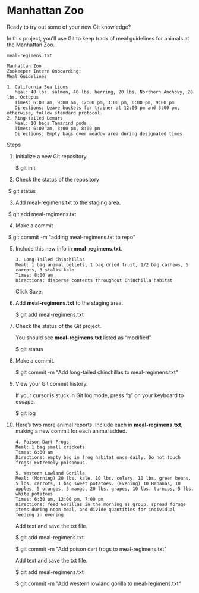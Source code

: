 # Manhattan Zoo

Ready to try out some of your new Git knowledge?

In this project, you’ll use Git to keep track of meal guidelines for animals at the Manhattan Zoo.

`meal-regimens.txt`

```
Manhattan Zoo
Zookeeper Intern Onboarding:
Meal Guidelines

1. California Sea Lions
   Meal: 40 lbs. salmon, 40 lbs. herring, 20 lbs. Northern Anchovy, 20 lbs. Octupus
   Times: 6:00 am, 9:00 am, 12:00 pm, 3:00 pm, 6:00 pm, 9:00 pm
   Directions: Leave buckets for trainer at 12:00 pm and 3:00 pm, otherwise, follow standard protocol.
2. Ring-tailed Lemurs
   Meal: 10 bags Tamarind pods
   Times: 6:00 am, 3:00 pm, 8:00 pm
   Directions: Empty bags over meadow area during designated times
```

Steps

1. Initialize a new Git repository.

   $ git init

2. Check the status of the repository

​       $ git status

3. Add meal-regimens.txt to the staging area.

​       $ git add meal-regimens.txt

4. Make a commit

​       $ git commit -m "adding meal-regimens.txt to repo"

5. Include this new info in **meal-regimens.txt**.

   ```
   3. Long-Tailed Chinchillas
   Meal: 1 bag animal pellets, 1 bag dried fruit, 1/2 bag cashews, 5 carrots, 3 stalks kale
   Times: 8:00 am
   Directions: disperse contents throughout Chinchilla habitat
   ```

   Click Save.

6. Add **meal-regimens.txt** to the staging area.

   $ git add meal-regimens.txt

   

7. Check the status of the Git project.

   You should see **meal-regimens.txt** listed as “modified”.

   $ git status

   

8. Make a commit.

   $ git commit -m "Add long-tailed chinchillas to meal-regimens.txt"

   

9. View your Git commit history.

   If your cursor is stuck in Git log mode, press “q” on your keyboard to escape.

   $ git log

   

10. Here’s two more animal reports. Include each in **meal-regimens.txt**, making a new commit for each animal added.

    ```
    4. Poison Dart Frogs
    Meal: 1 bag small crickets
    Times: 6:00 am
    Directions: empty bag in frog habitat once daily. Do not touch frogs! Extremely poisonous.
    
    5. Western Lowland Gorilla
    Meal: (Morning) 20 lbs. kale, 10 lbs. celery, 10 lbs. green beans, 5 lbs. carrots, 1 bag sweet potatoes. (Evening) 10 Bananas, 10 apples, 5 oranges, 5 mango, 20 lbs. grapes, 10 lbs. turnips, 5 lbs. white potatoes
    Times: 6:30 am, 12:00 pm, 7:00 pm
    Directions: feed Gorillas in the morning as group, spread forage items during noon meal, and divide quantities for individual feeding in evening
    ```

    Add text and save the txt file.

    $ git add meal-regimens.txt

    $ git commit -m "Add poison dart frogs to meal-regimens.txt"

    Add text and save the txt file.

    $ git add meal-regimens.txt

    $ git commit -m "Add western lowland gorilla to meal-regimens.txt"
